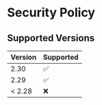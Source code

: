 # Security Policy

## Supported Versions

| Version | Supported          |
| ------- | ------------------ |
| 2.30    | :white_check_mark: |
| 2.29    | :white_check_mark: |
| < 2.28    | :x: 			   |
